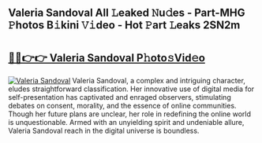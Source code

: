 ## Valeria Sandoval All 𝙻eaked 𝙽u𝚍es - Part-MHG 𝙿hotos B𝚒kini 𝚅𝚒deo - Hot 𝙿art 𝙻eaks 2SN2m

# <h2><a href="http://ld1i6t.urlbe.top/?page=Valeria+Sandoval">🔗🔗👉👉 Valeria Sandoval P𝚑oto𝚜Vid𝚎o</a></h2>

[![Valeria Sandoval](https://i.imgur.com/eBuTRDB.gif)](http://ld1i6t.urlbe.top/?page=Valeria+Sandoval)
Valeria Sandoval, a complex and intriguing character, eludes straightforward classification. Her innovative use of digital media for self-presentation has captivated and enraged observers, stimulating debates on consent, morality, and the essence of online communities. Though her future plans are unclear, her role in redefining the online world is unquestionable. Armed with an unyielding spirit and undeniable allure, Valeria Sandoval reach in the digital universe is boundless.
